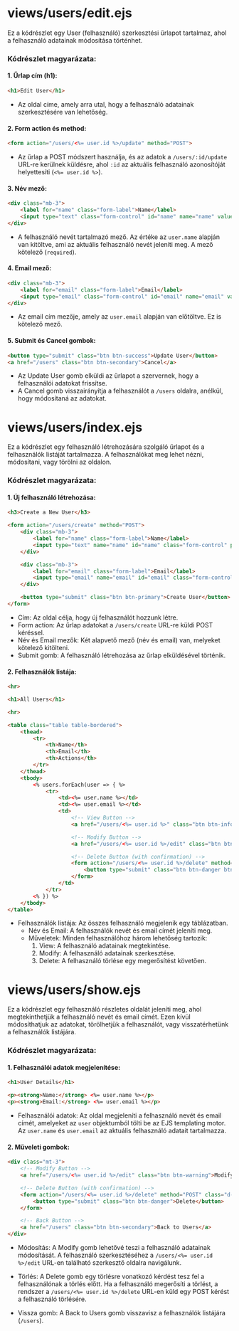 # views/users/edit.ejs

Ez a kódrészlet egy User (felhasználó) szerkesztési űrlapot tartalmaz, ahol a felhasználó adatainak módosítása történhet.

### Kódrészlet magyarázata:

#### 1. Űrlap cím (h1):
```html
<h1>Edit User</h1>
```
- Az oldal címe, amely arra utal, hogy a felhasználó adatainak szerkesztésére van lehetőség.

#### 2. Form action és method:
```html
<form action="/users/<%= user.id %>/update" method="POST">
```
- Az űrlap a POST módszert használja, és az adatok a `/users/:id/update` URL-re kerülnek küldésre, ahol `:id` az aktuális felhasználó azonosítóját helyettesíti (`<%= user.id %>`).
  
#### 3. Név mező:
```html
<div class="mb-3">
    <label for="name" class="form-label">Name</label>
    <input type="text" class="form-control" id="name" name="name" value="<%= user.name %>" required>
</div>
```
- A felhasználó nevét tartalmazó mező. Az értéke az `user.name` alapján van kitöltve, ami az aktuális felhasználó nevét jeleníti meg. A mező kötelező (`required`).

#### 4. Email mező:
```html
<div class="mb-3">
    <label for="email" class="form-label">Email</label>
    <input type="email" class="form-control" id="email" name="email" value="<%= user.email %>" required>
</div>
```
- Az email cím mezője, amely az `user.email` alapján van előtöltve. Ez is kötelező mező.

#### 5. Submit és Cancel gombok:
```html
<button type="submit" class="btn btn-success">Update User</button>
<a href="/users" class="btn btn-secondary">Cancel</a>
```
- Az Update User gomb elküldi az űrlapot a szervernek, hogy a felhasználói adatokat frissítse.
- A Cancel gomb visszairányítja a felhasználót a `/users` oldalra, anélkül, hogy módosítaná az adatokat.

# views/users/index.ejs

Ez a kódrészlet egy felhasználó létrehozására szolgáló űrlapot és a felhasználók listáját tartalmazza. A felhasználókat meg lehet nézni, módosítani, vagy törölni az oldalon.

### Kódrészlet magyarázata:

#### 1. Új felhasználó létrehozása:
```html
<h3>Create a New User</h3>

<form action="/users/create" method="POST">
    <div class="mb-3">
        <label for="name" class="form-label">Name</label>
        <input type="text" name="name" id="name" class="form-control" placeholder="Enter name" required>
    </div>

    <div class="mb-3">
        <label for="email" class="form-label">Email</label>
        <input type="email" name="email" id="email" class="form-control" placeholder="Enter email" required>
    </div>

    <button type="submit" class="btn btn-primary">Create User</button>
</form>
```
- Cím: Az oldal célja, hogy új felhasználót hozzunk létre.
- Form action: Az űrlap adatokat a `/users/create` URL-re küldi POST kéréssel.
- Név és Email mezők: Két alapvető mező (név és email) van, melyeket kötelező kitölteni.
- Submit gomb: A felhasználó létrehozása az űrlap elküldésével történik.

#### 2. Felhasználók listája:
```html
<hr>

<h1>All Users</h1>

<hr>

<table class="table table-bordered">
    <thead>
        <tr>
            <th>Name</th>
            <th>Email</th>
            <th>Actions</th>
        </tr>
    </thead>
    <tbody>
        <% users.forEach(user => { %>
            <tr>
                <td><%= user.name %></td>
                <td><%= user.email %></td>
                <td>
                    <!-- View Button -->
                    <a href="/users/<%= user.id %>" class="btn btn-info btn-sm">View</a>

                    <!-- Modify Button -->
                    <a href="/users/<%= user.id %>/edit" class="btn btn-warning btn-sm">Modify</a>

                    <!-- Delete Button (with confirmation) -->
                    <form action="/users/<%= user.id %>/delete" method="POST" class="d-inline" onsubmit="return confirm('Are you sure you want to delete this user?')">
                        <button type="submit" class="btn btn-danger btn-sm">Delete</button>
                    </form>
                </td>
            </tr>
        <% }) %>
    </tbody>
</table>
```
- Felhasználók listája: Az összes felhasználó megjelenik egy táblázatban.
    - Név és Email: A felhasználók nevét és email címét jeleníti meg.
    - Műveletek: Minden felhasználóhoz három lehetőség tartozik:
        1. View: A felhasználó adatainak megtekintése.
        2. Modify: A felhasználó adatainak szerkesztése.
        3. Delete: A felhasználó törlése egy megerősítést követően.
      
# views/users/show.ejs

Ez a kódrészlet egy felhasználó részletes oldalát jeleníti meg, ahol megtekinthetjük a felhasználó nevét és email címét. Ezen kívül módosíthatjuk az adatokat, törölhetjük a felhasználót, vagy visszatérhetünk a felhasználók listájára.

### Kódrészlet magyarázata:

#### 1. Felhasználói adatok megjelenítése:
```html
<h1>User Details</h1>

<p><strong>Name:</strong> <%= user.name %></p>
<p><strong>Email:</strong> <%= user.email %></p>
```
- Felhasználói adatok: Az oldal megjeleníti a felhasználó nevét és email címét, amelyeket az `user` objektumból tölti be az EJS templating motor. Az `user.name` és `user.email` az aktuális felhasználó adatait tartalmazza.

#### 2. Műveleti gombok:
```html
<div class="mt-3">
    <!-- Modify Button -->
    <a href="/users/<%= user.id %>/edit" class="btn btn-warning">Modify</a>

    <!-- Delete Button (with confirmation) -->
    <form action="/users/<%= user.id %>/delete" method="POST" class="d-inline" onsubmit="return confirm('Are you sure you want to delete this user?')">
        <button type="submit" class="btn btn-danger">Delete</button>
    </form>

    <!-- Back Button -->
    <a href="/users" class="btn btn-secondary">Back to Users</a>
</div>
```
- Módosítás: A Modify gomb lehetővé teszi a felhasználó adatainak módosítását. A felhasználó szerkesztéséhez a `/users/<%= user.id %>/edit` URL-en található szerkesztő oldalra navigálunk.
  
- Törlés: A Delete gomb egy törlésre vonatkozó kérdést tesz fel a felhasználónak a törlés előtt. Ha a felhasználó megerősíti a törlést, a rendszer a `/users/<%= user.id %>/delete` URL-en küld egy POST kérést a felhasználó törlésére.
  
- Vissza gomb: A Back to Users gomb visszavisz a felhasználók listájára (`/users`).

